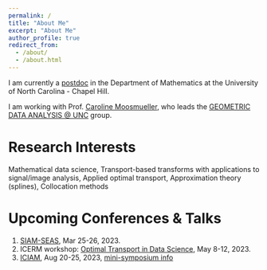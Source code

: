 ```yaml
---
permalink: /
title: "About Me"
excerpt: "About Me"
author_profile: true
redirect_from: 
  - /about/
  - /about.html
---
```

I am currently a [postdoc](https://math.unc.edu/people/postdocs/) in the Department of Mathematics at the University of North Carolina - Chapel Hill.

I am working with Prof. [Caroline Moosmueller](https://math.unc.edu/faculty-member/moosmueller-caroline/), who leads the [GEOMETRIC DATA ANALYSIS @ UNC](https://tarheels.live/cmoosm/) group. 

Research Interests
======
Mathematical data science, Transport-based transforms with applications to signal/image analysis, Applied optimal transport, Approximation theory (splines), Collocation methods

Upcoming Conferences & Talks
======
1. [SIAM-SEAS](https://conference.math.vt.edu/vt-siam-seas/index.html), Mar 25-26, 2023.
1. ICERM workshop: [Optimal Transport in Data Science](https://icerm.brown.edu/topical_workshops/tw-23-otds/), May 8-12, 2023.
2. [ICIAM](https://iciam2023.org), Aug 20-25, 2023, [mini-symposium info](https://iciam2023.org/accepted_ms#00966_Theoretical_and_computational_advances_in_measure_transport)






